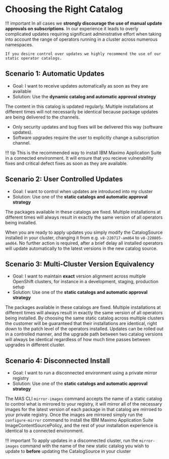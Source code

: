 Choosing the Right Catalog
===============================================================================

!!! important
    In all cases we **strongly discourage the use of manual update approvals on subscriptions**.  In our experience it leads to overly complicated updates requiring significant administrative effort when taking into account the range of operators running in a cluster across numerous namespaces.

    If you desire control over updates we highly recommend the use of our static operator catalogs.


Scenario 1: Automatic Updates
-------------------------------------------------------------------------------
- Goal: I want to receive updates automatically as soon as they are available
- Solution: Use the **dynamic catalog and automatic approval strategy**

The content in this catalog is updated regularly. Multiple installations at different times will not necessarily be identical because package updates are being delivered to the channels.

- Only security updates and bug fixes will be delivered this way (software updates).
- Software upgrades require the user to explicitly change a subscription channel.

!!! tip
    This is the recommended way to install IBM Maximo Application Suite in a connected environment.  It will ensure that you recieve vulnerability fixes and critical defect fixes as soon as they are available.


Scenario 2: User Controlled Updates
-------------------------------------------------------------------------------
- Goal: I want to control when updates are introduced into my cluster
- Solution: Use one of the **static catalogs and automatic approval strategy**

The packages available in these catalogs are fixed. Multiple installations at different times will always result in exactly the same version of all operators being installed.

When you are ready to apply updates you simply modify the CatalogSource installed in your cluster, changing it from e.g. `v8-220717-amd64` to `v8-220805-amd64`.  No further action is required, after a brief delay all installed operators will update automatically to the latest versions in the new catalog source.


Scenario 3: Multi-Cluster Version Equivalency
-------------------------------------------------------------------------------
- Goal: I want to maintain **exact** version alignment across multiple OpenShift clusters, for instance in a development, staging, production setup
- Solution: Use one of the **static catalogs and automatic approval strategy**

The packages available in these catalogs are fixed. Multiple installations at different times will always result in exactly the same version of all operators being installed.  By choosing the same static catalog across multiple clusters the customer will be guaranteed that their installations are identical, right down to the patch level of the operators installed.  Updates can be rolled out in a controlled manner, and the upgrade path between two catalog versions will always be identical regardless of how much time passes between upgrades in different cluster.


Scenario 4: Disconnected Install
-------------------------------------------------------------------------------
- Goal: I want to run a disconnected environment using a private mirror registry
- Solution: Use one of the **static catalogs and automatic approval strategy**

The MAS CLI `mirror-images` command accepts the name of a static catalog to control what is mirrored to your registry, it will mirror all of the necessary images for the latest version of each package in that catalog are mirroed to your private registry.  Once the images are mirrored simply run the `configure-mirror` command to install the IBM Maximo Application Suite ImageContentSourcePolicy, and the rest of your installation experience is identical to a connected environment.

!!! important
    To apply updates in a disconnected cluster, run the `mirror-images` command with the name of the new static catalog you wish to update to **before** updating the CatalogSource in your cluster
